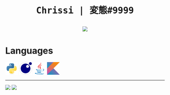 <h1 align="center"><pre>Chrissi | 変態#9999</pre></h1>
<center>
        <img align="center" src="https://discord.c99.nl/widget/theme-3/589898942527963157.png" style='padding: 5px; margin-left: auto;margin-right: auto;'>

</center>

# Languages

<div >
<a href="https://www.python.org/"><img src="https://raw.githubusercontent.com/devicons/devicon/master/icons/python/python-original.svg" width="40" alt="Python"></a>
<a href="https://www.lua.org/"><img src="https://raw.githubusercontent.com/devicons/devicon/master/icons/lua/lua-original.svg" width="40" alt="Kotlin"></a>
  <a href="ttps://www.java.com/"><img src="https://raw.githubusercontent.com/devicons/devicon/master/icons/java/java-original.svg" width="40" alt="Kotlin"></a>
  <a href="https://kotlinlang.org/"><img src="https://raw.githubusercontent.com/devicons/devicon/master/icons/kotlin/kotlin-original.svg" width="40" alt="Kotlin"></a>
</div>


<hr>


<img width=500; src="https://github-readme-stats.vercel.app/api?username=ChrissisCodeXD&show_icons=true&hide=issues&icon_color=C9D1D9&hide_border=false&title_color=C9D1D9&bg_color=0D1117&theme=dark">
<img width=500; src="https://github-readme-stats.vercel.app/api/top-langs/?username=ChrissisCodeXD&layout=compact&bg_color=0D1117&theme=dark">
